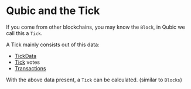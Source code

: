 # Qubic and the Tick
If you come from other blockchains, you may know the `Block`, in Qubic we call this a `Tick`.

A Tick mainly consists out of this data:

- [TickData](TickData.md)
- [Tick](Tick.md) votes
- [Transactions](Transaction.md)

With the above data present, a `Tick` can be calculated. (similar to `Blocks`)